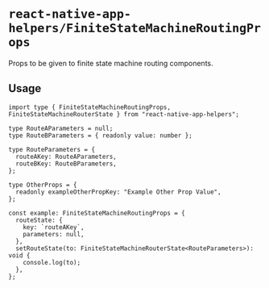 # `react-native-app-helpers/FiniteStateMachineRoutingProps`

Props to be given to finite state machine routing components.

## Usage

```tsx
import type { FiniteStateMachineRoutingProps, FiniteStateMachineRouterState } from "react-native-app-helpers";

type RouteAParameters = null;
type RouteBParameters = { readonly value: number };

type RouteParameters = {
  routeAKey: RouteAParameters,
  routeBKey: RouteBParameters,
};

type OtherProps = {
  readonly exampleOtherPropKey: "Example Other Prop Value",
};

const example: FiniteStateMachineRoutingProps = {
  routeState: {
    key: `routeAKey`,
    parameters: null,
  },
  setRouteState(to: FiniteStateMachineRouterState<RouteParameters>): void {
    console.log(to);
  },
};
```
